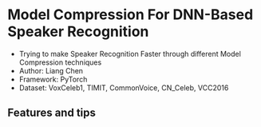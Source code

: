 # Model Compression For DNN-Based Speaker Recognition
* Trying to make Speaker Recognition Faster through different Model Compression techniques
* Author: Liang Chen
* Framework: PyTorch
* Dataset: VoxCeleb1, TIMIT, CommonVoice, CN_Celeb, VCC2016

## Features and tips
